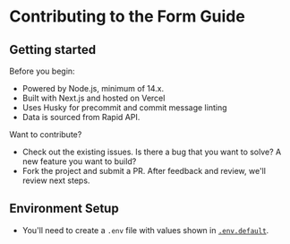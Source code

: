 # Contributing to the Form Guide

## Getting started

Before you begin:

- Powered by Node.js, minimum of 14.x.
- Built with Next.js and hosted on Vercel
- Uses Husky for precommit and commit message linting
- Data is sourced from Rapid API.

Want to contribute?

- Check out the existing issues. Is there a bug that you want to solve? A new feature you want to build?
- Fork the project and submit a PR. After feedback and review, we'll review next steps.

## Environment Setup

- You'll need to create a `.env` file with values shown in [`.env.default`](./.env.default).
